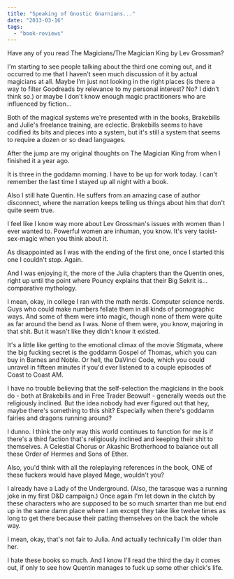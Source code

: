 ```yaml
---
title: "Speaking of Gnostic Gnarnians..."
date: "2013-03-16"
tags: 
  - "book-reviews"
---
```


Have any of you read The Magicians/The Magician King by Lev Grossman?

I'm starting to see people talking about the third one coming out, and it occurred to me that I haven't seen much discussion of it by actual magicians at all. Maybe I'm just not looking in the right places (is there a way to filter Goodreads by relevance to my personal interest? No? I didn't think so.) or maybe I don't know enough magic practitioners who are influenced by fiction...

Both of the magical systems we're presented with in the books, Brakebills and Julie's freelance training, are eclectic. Brakebills seems to have codified its bits and pieces into a system, but it's still a system that seems to require a dozen or so dead languages.

After the jump are my original thoughts on The Magician King from when I finished it a year ago.

It is three in the goddamn morning. I have to be up for work today. I can't remember the last time I stayed up all night with a book.

Also I still hate Quentin. He suffers from an amazing case of author disconnect, where the narration keeps telling us things about him that don't quite seem true.

I feel like I know way more about Lev Grossman's issues with women than I ever wanted to. Powerful women are inhuman, you know. It's very taoist-sex-magic when you think about it.

As disappointed as I was with the ending of the first one, once I started this one I couldn't stop. Again.

And I was enjoying it, the more of the Julia chapters than the Quentin ones, right up until the point where Pouncy explains that their Big Sekrit is... comparative mythology.

I mean, okay, in college I ran with the math nerds. Computer science nerds. Guys who could make numbers fellate them in all kinds of pornographic ways. And some of them were into magic, though none of them were quite as far around the bend as I was. None of them were, you know, majoring in that shit. But it wasn't like they didn't know it existed.

It's a little like getting to the emotional climax of the movie Stigmata, where the big fucking secret is the goddamn Gospel of Thomas, which you can buy in Barnes and Noble. Or hell, the DaVinci Code, which you could unravel in fifteen minutes if you'd ever listened to a couple episodes of Coast to Coast AM.

I have no trouble believing that the self-selection the magicians in the book do - both at Brakebills and in Free Trader Beowulf - generally weeds out the religiously inclined. But the idea nobody had ever figured out that hey, maybe there's something to this shit? Especially when there's goddamn fairies and dragons running around?

I dunno. I think the only way this world continues to function for me is if there's a third faction that's religiously inclined and keeping their shit to themselves. A Celestial Chorus or Akashic Brotherhood to balance out all these Order of Hermes and Sons of Ether.

Also, you'd think with all the roleplaying references in the book, ONE of these fuckers would have played Mage, wouldn't you?

I already have a Lady of the Underground. (Also, the tarasque was a running joke in my first D&D campaign.) Once again I'm let down in the clutch by these characters who are supposed to be so much smarter than me but end up in the same damn place where I am except they take like twelve times as long to get there because their patting themselves on the back the whole way.

I mean, okay, that's not fair to Julia. And actually technically I'm older than her.

I hate these books so much. And I know I'll read the third the day it comes out, if only to see how Quentin manages to fuck up some other chick's life.
